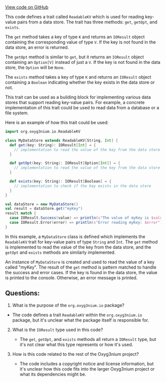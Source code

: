 [View code on GitHub](https://github.com/alephium/alephium/io/src/main/scala/org/alephium/io/ReadableKV.scala)

This code defines a trait called `ReadableKV` which is used for reading key-value pairs from a data store. The trait has three methods: `get`, `getOpt`, and `exists`. 

The `get` method takes a key of type `K` and returns an `IOResult` object containing the corresponding value of type `V`. If the key is not found in the data store, an error is returned. 

The `getOpt` method is similar to `get`, but it returns an `IOResult` object containing an `Option[V]` instead of just a `V`. If the key is not found in the data store, the `Option` will be `None`. 

The `exists` method takes a key of type `K` and returns an `IOResult` object containing a `Boolean` indicating whether the key exists in the data store or not. 

This trait can be used as a building block for implementing various data stores that support reading key-value pairs. For example, a concrete implementation of this trait could be used to read data from a database or a file system. 

Here is an example of how this trait could be used:

```scala
import org.oxyg3nium.io.ReadableKV

class MyDataStore extends ReadableKV[String, Int] {
  def get(key: String): IOResult[Int] = {
    // implementation to read the value of the key from the data store
  }

  def getOpt(key: String): IOResult[Option[Int]] = {
    // implementation to read the value of the key from the data store
  }

  def exists(key: String): IOResult[Boolean] = {
    // implementation to check if the key exists in the data store
  }
}

val dataStore = new MyDataStore()
val result = dataStore.get("myKey")
result match {
  case IOResult.Success(value) => println(s"The value of myKey is $value")
  case IOResult.Error(error) => println(s"Error reading myKey: $error")
}
``` 

In this example, a `MyDataStore` class is defined which implements the `ReadableKV` trait for key-value pairs of type `String` and `Int`. The `get` method is implemented to read the value of the key from the data store, and the `getOpt` and `exists` methods are similarly implemented. 

An instance of `MyDataStore` is created and used to read the value of a key called "myKey". The result of the `get` method is pattern matched to handle the success and error cases. If the key is found in the data store, the value is printed to the console. Otherwise, an error message is printed.
## Questions: 
 1. What is the purpose of the `org.oxyg3nium.io` package?
   - The code defines a trait `ReadableKV` within the `org.oxyg3nium.io` package, but it's unclear what the package itself is responsible for.

2. What is the `IOResult` type used in this code?
   - The `get`, `getOpt`, and `exists` methods all return a `IOResult` type, but it's not clear what this type represents or how it's used.

3. How is this code related to the rest of the Oxyg3nium project?
   - The code includes a copyright notice and license information, but it's unclear how this code fits into the larger Oxyg3nium project or what its dependencies might be.
